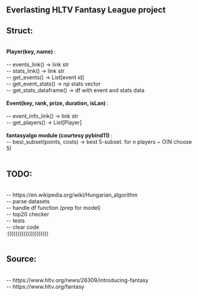 Everlasting HLTV Fantasy League project
--------------------------------------------
<h2> Struct: </h1> <br />
<b> Player(key, name) </b>: <br />
<br />
-- events_link() -> link str <br />
-- stats_link() -> link str <br />
-- get_events() -> List[event id] <br />
-- get_event_stats() -> np stats vector <br />
-- get_stats_dataframe() -> df with event and stats data <br />
<br />
<b> Event(key, rank, prize, duration, isLan) </b>: <br />
<br />
-- event_info_link() -> link str <br />
-- get_players() -> List[Player] <br />
<br />
<b> fantasyalgo module (courtesy pybind11) </b>: <br />
-- best_subset(points, costs) -> best 5-subset. for n players ~ O(N choose 5) <br />
<br />


<h2> TODO: </h2> <br />
-- https://en.wikipedia.org/wiki/Hungarian_algorithm <br />
-- parse datasets <br />
-- handle df function (prep for model) <br />
-- top20 checker <br />
-- tests <br />
-- clear code <br />
:))))))))))))))))))))) <br />
<br />
<h2> Source: </h2> <br />
-- https://www.hltv.org/news/26309/introducing-fantasy <br />
-- https://www.hltv.org/fantasy
